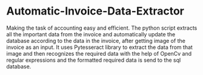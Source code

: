 # Automatic-Invoice-Data-Extractor
Making the task of accounting easy and efficient.
The python script extracts all the important data from the invoice and automatically update the database according to the data in the invoice, after getting image of the invoice as an input. It uses Pytesseract library to extract the data from that image and then recognizes the required data with the help of OpenCv and regular expressions and the formatted required data is send to the sql database. 
